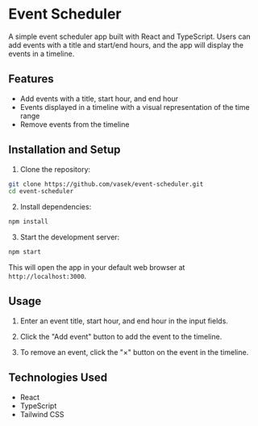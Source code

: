 # Event Scheduler

A simple event scheduler app built with React and TypeScript. Users can add events with a title and start/end hours, and the app will display the events in a timeline.

## Features

- Add events with a title, start hour, and end hour
- Events displayed in a timeline with a visual representation of the time range
- Remove events from the timeline

## Installation and Setup

1. Clone the repository:

```bash
git clone https://github.com/vasek/event-scheduler.git
cd event-scheduler
```

2. Install dependencies:

```bash
npm install
```

3. Start the development server:

```bash
npm start
```

This will open the app in your default web browser at `http://localhost:3000`.

## Usage

1. Enter an event title, start hour, and end hour in the input fields.

2. Click the "Add event" button to add the event to the timeline.

3. To remove an event, click the "×" button on the event in the timeline.

## Technologies Used

- React
- TypeScript
- Tailwind CSS
